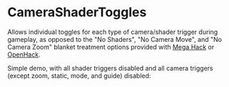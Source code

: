 # CameraShaderToggles

Allows individual toggles for each type of camera/shader trigger during gameplay, as opposed to the "No Shaders", "No Camera Move", and "No Camera Zoom" blanket treatment options provided with [Mega Hack](https://absolllute.com) or [OpenHack](https://geode-sdk.org/mods/prevter.openhack/).

Simple demo, with all shader triggers disabled and all camera triggers (except zoom, static, mode, and guide) disabled: